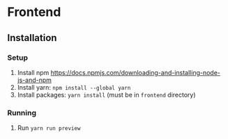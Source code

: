 # Frontend

## Installation

### Setup

1. Install npm https://docs.npmjs.com/downloading-and-installing-node-js-and-npm
2. Install yarn: `npm install --global yarn`
3. Install packages: `yarn install` (must be in `frontend` directory)

### Running

1. Run `yarn run preview`
